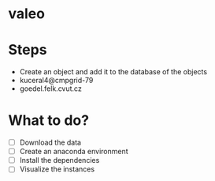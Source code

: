 # valeo

# Steps

- Create an object and add it to the database of the objects
- kuceral4@cmpgrid-79
- goedel.felk.cvut.cz

# What to do?

- [ ] Download the data
- [ ] Create an anaconda environment
- [ ] Install the dependencies
- [ ] Visualize the instances